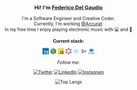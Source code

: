 <div align="center">

### Hi! I'm [Federico Del Gaudio](https://www.federicodelgaudio.it/)

I'm a Software Engineer and Creative Coder. 
<br/>Currently, I'm working [@Accurat](https://accurat.it). 
<br/>In my free time I enjoy playing electronic music with 💻 and 🎹

**Current stack:**  

<code><img height="20" src="https://raw.githubusercontent.com/github/explore/80688e429a7d4ef2fca1e82350fe8e3517d3494d/topics/typescript/typescript.png"></code> 
<code><img height="20" src="https://raw.githubusercontent.com/github/explore/80688e429a7d4ef2fca1e82350fe8e3517d3494d/topics/nodejs/nodejs.png"></code> 
<code><img height="20" src="https://raw.githubusercontent.com/github/explore/80688e429a7d4ef2fca1e82350fe8e3517d3494d/topics/javascript/javascript.png"></code>
<code><img height="20" src="https://raw.githubusercontent.com/github/explore/80688e429a7d4ef2fca1e82350fe8e3517d3494d/topics/graphql/graphql.png"></code>
<code><img height="20" src="https://raw.githubusercontent.com/github/explore/80688e429a7d4ef2fca1e82350fe8e3517d3494d/topics/react/react.png"></code>
<code><img height="20" src="https://raw.githubusercontent.com/github/explore/80688e429a7d4ef2fca1e82350fe8e3517d3494d/topics/haskell/haskell.png"></code>
<code><img height="20" src="https://raw.githubusercontent.com/github/explore/80688e429a7d4ef2fca1e82350fe8e3517d3494d/topics/docker/docker.png"></code>

</div>

<div align="center">


<i>Follow me:</i><br>

<a href="https://www.twitter.com/delaudio_/" target="_blank"><img src="https://img.shields.io/badge/Twitter-%230077B5.svg?&style=flat-square&logo=twitter&logoColor=white" alt="Twitter"></a>
<a href="https://www.linkedin.com/in/federico-del-gaudio/" target="_blank"><img src="https://img.shields.io/badge/LinkedIn-%230077B5.svg?&style=flat-square&logo=linkedin&logoColor=white" alt="LinkedIn"></a>
<a href="https://www.instagram.com/delaudio/" target="_blank"><img src="https://img.shields.io/badge/Instagram-%23E4405F.svg?&style=flat-square&logo=instagram&logoColor=white" alt="Instagram"></a>

</div>

<div align="center">

![Top Langs](https://github-readme-stats.vercel.app/api/top-langs/?username=delaudio&theme=radical)

</div>
